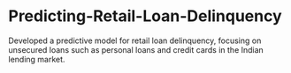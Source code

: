# Predicting-Retail-Loan-Delinquency
Developed a predictive model for retail loan delinquency, focusing on unsecured loans such as personal loans and credit cards in the Indian lending market.
